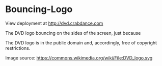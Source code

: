 # Bouncing-Logo

View deployment at http://dvd.crabdance.com

The DVD logo bouncing on the sides of the screen, just because

The DVD logo is in the public domain and, accordingly, free of copyright restrictions.

Image source: https://commons.wikimedia.org/wiki/File:DVD_logo.svg
